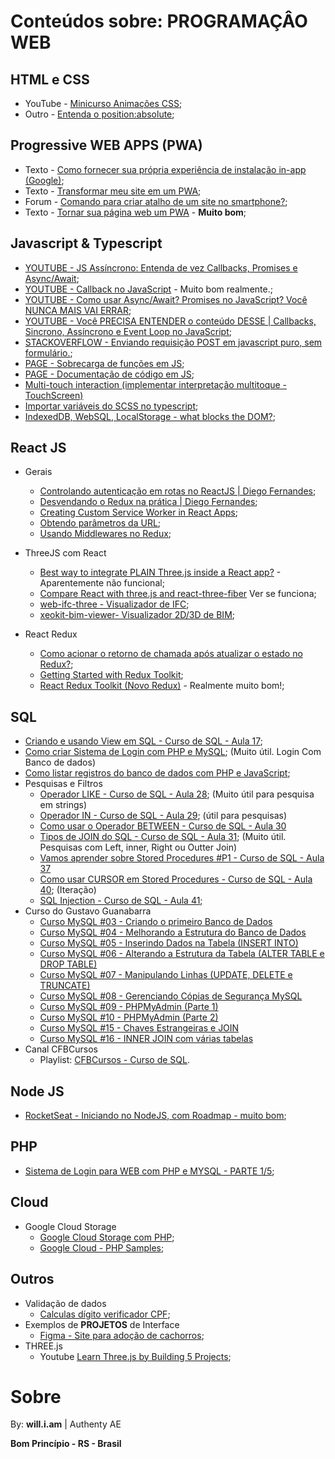 # Conteúdos sobre: PROGRAMAÇÂO WEB

## HTML e CSS
- YouTube - [Minicurso Animações CSS](https://www.youtube.com/watch?v=eTELLTacg-8);
- Outro - [Entenda o position:absolute](https://medium.com/collabcode/pare-de-chutar-e-aprenda-como-funciona-a-position-absolute-ccd07c68b32b);

## Progressive WEB APPS (PWA)
- Texto - [Como fornecer sua própria experiência de instalação in-app (Google)](https://web.dev/customize-install/);
- Texto - [Transformar meu site em um PWA](https://reulison.com.br/como-transformar-seu-site-em-pwa/);
- Forum - [Comando para criar atalho de um site no smartphone?](https://pt.stackoverflow.com/questions/38559/comando-para-criar-atalho-de-um-site-no-smartphone);
- Texto - [Tornar sua página web um PWA](https://medium.com/@marcelohg/web-app-manifest-file-torne-seu-aplicativo-da-web-instal%C3%A1ve-4bf5d1dcbe7d) - **Muito bom**;

## Javascript & Typescript
- [YOUTUBE - JS Assíncrono: Entenda de vez Callbacks, Promises e Async/Await](https://www.youtube.com/watch?v=7Bs4-rqbCQc);
- [YOUTUBE - Callback no JavaScript](https://www.youtube.com/watch?v=0haWgdHFuJw) - Muito bom realmente.;
- [YOUTUBE - Como usar Async/Await? Promises no JavaScript? Você NUNCA MAIS VAI ERRAR](https://www.youtube.com/watch?v=q28lfkBd9F4);
- [YOUTUBE - Você PRECISA ENTENDER o conteúdo DESSE | Callbacks, Sincrono, Assíncrono e Event Loop no JavaScript](https://www.youtube.com/watch?v=6lbBaM18X3g);
- [STACKOVERFLOW - Enviando requisição POST em javascript puro, sem  formulário.](https://stackoverflow.com/questions/6396101/pure-javascript-send-post-data-without-a-form);
- [PAGE - Sobrecarga de funções em JS](https://javiani.wordpress.com/2010/04/17/overload-em-javascript/#:~:text=O%20que%20seria%20uma%20sobrecarga,os%20tr%C3%AAs%20ao%20mesmo%20tempo.);
- [PAGE - Documentação de código em JS](https://jsdoc.app/index.html);
- [Multi-touch interaction (implementar interpretação multitoque - TouchScreen) ](https://developer.mozilla.org/en-US/docs/Web/API/Touch_events/Multi-touch_interaction)
- [Importar variáveis do SCSS no typescript](https://stackoverflow.com/questions/64206562/import-scss-variables-into-typescript-in-vue);
- [IndexedDB, WebSQL, LocalStorage - what blocks the DOM?](https://www.youtube.com/watch?v=4FBTPSWSXuU);

## React JS
- Gerais
    - [Controlando autenticação em rotas no ReactJS | Diego Fernandes](https://www.youtube.com/watch?v=sYe4r8WXGQg);
    - [Desvendando o Redux na prática | Diego Fernandes](https://www.youtube.com/watch?v=u99tNt3TZf8);
    - [Creating Custom Service Worker in React Apps](https://www.youtube.com/watch?v=9imIJfw8pLE);
    - [Obtendo parâmetros da URL](https://karoldabrowski.com/blog/getting-parameters-from-url-in-a-react-application/);
    - [Usando Middlewares no Redux](https://www.youtube.com/watch?v=9W0YufTfDnQ);

- ThreeJS com React
    - [Best way to integrate PLAIN Three.js inside a React app?](https://discourse.threejs.org/t/best-way-to-integrate-plain-three-js-inside-a-react-app/27049) - Aparentemente não funcional;
    - [Compare React with three.js and react-three-fiber](https://dev.to/0xkoji/compare-react-with-three-js-and-react-three-fiber-32ij) Ver se funciona;
    - [web-ifc-three - Visualizador de IFC](https://github.com/IFCjs/web-ifc-three);
    - [xeokit-bim-viewer- Visualizador 2D/3D de BIM](https://github.com/xeokit/xeokit-bim-viewer);
- React Redux
    - [Como acionar o retorno de chamada após atualizar o estado no Redux?](https://stackoverflow.com/questions/39524855/how-to-trigger-off-callback-after-updating-state-in-redux);
    - [Getting Started with Redux Toolkit](https://redux-toolkit.js.org/introduction/getting-started);
    - [React Redux Toolkit (Novo Redux)](https://www.youtube.com/watch?v=9zySeP5vH9c) - Realmente muito bom!;

## SQL
- [Criando e usando View em SQL - Curso de SQL - Aula 17](https://www.youtube.com/watch?v=ceas5MdwuoU&list=PLx4x_zx8csUgQUjExcssR3utb3JIX6Kra&index=17);
- [Como criar Sistema de Login com PHP e MySQL](https://www.youtube.com/watch?v=GAGRrVVD3js); (Muito útil. Login Com Banco de dados)
- [Como listar registros do banco de dados com PHP e JavaScript](https://www.youtube.com/watch?v=KYQFfpfLjHM);
- Pesquisas e Filtros
    - [Operador LIKE - Curso de SQL - Aula 28](https://www.youtube.com/watch?v=CH-dpSLXSdc&list=PLx4x_zx8csUgQUjExcssR3utb3JIX6Kra&index=28); (Muito útil para pesquisa em strings)
    - [Operador IN - Curso de SQL - Aula 29](https://www.youtube.com/watch?v=EQn8UQgB1wQ&list=PLx4x_zx8csUgQUjExcssR3utb3JIX6Kra&index=29); (útil para pesquisas)
    - [Como usar o Operador BETWEEN - Curso de SQL - Aula 30](https://www.youtube.com/watch?v=3AtTeiW1RQg&list=PLx4x_zx8csUgQUjExcssR3utb3JIX6Kra&index=30)
    - [Tipos de JOIN do SQL - Curso de SQL - Aula 31](https://www.youtube.com/watch?v=wvKZvb9BrwI&list=PLx4x_zx8csUgQUjExcssR3utb3JIX6Kra&index=31); (Muito útil. Pesquisas com Left, inner, Right ou Outter Join)
    - [Vamos aprender sobre Stored Procedures #P1 - Curso de SQL - Aula 37](https://www.youtube.com/watch?v=lHE5i7sbhhU&list=PLx4x_zx8csUgQUjExcssR3utb3JIX6Kra&index=37)
    - [Como usar CURSOR em Stored Procedures - Curso de SQL - Aula 40](https://www.youtube.com/watch?v=RbmTzbtiBkY&list=PLx4x_zx8csUgQUjExcssR3utb3JIX6Kra&index=40); (Iteração)
    - [SQL Injection - Curso de SQL - Aula 41](https://www.youtube.com/watch?v=joIYmpAyl0E&list=PLx4x_zx8csUgQUjExcssR3utb3JIX6Kra&index=41);
- Curso do Gustavo Guanabarra
    - [Curso MySQL #03 - Criando o primeiro Banco de Dados](https://www.youtube.com/watch?v=m9YPlX0fcJk)
    - [Curso MySQL #04 - Melhorando a Estrutura do Banco de Dados](https://www.youtube.com/watch?v=cHLKtALWDos)
    - [Curso MySQL #05 - Inserindo Dados na Tabela (INSERT INTO)](https://www.youtube.com/watch?v=NCG9niOlm40)
    - [Curso MySQL #06 - Alterando a Estrutura da Tabela (ALTER TABLE e DROP TABLE)](https://www.youtube.com/watch?v=To9qUcEMuY0)
    - [Curso MySQL #07 - Manipulando Linhas (UPDATE, DELETE e TRUNCATE)](https://www.youtube.com/watch?v=wXViczeTr6Q)
    - [Curso MySQL #08 - Gerenciando Cópias de Segurança MySQL](https://www.youtube.com/watch?v=w6OYS_M7hTM)
    - [Curso MySQL #09 - PHPMyAdmin (Parte 1)](https://www.youtube.com/watch?v=OaPMvrA0cA4)
    - [Curso MySQL #10 - PHPMyAdmin (Parte 2)](https://www.youtube.com/watch?v=OaPMvrA0cA4)
    - [Curso MySQL #15 - Chaves Estrangeiras e JOIN](https://www.youtube.com/watch?v=paZNDJAPT4E)
    - [Curso MySQL #16 - INNER JOIN com várias tabelas](https://www.youtube.com/watch?v=jx2ne8iZMOA)
- Canal CFBCursos
    - Playlist: [CFBCursos - Curso de SQL](https://www.youtube.com/playlist?list=PLx4x_zx8csUgQUjExcssR3utb3JIX6Kra).

## Node JS
- [RocketSeat - Iniciando no NodeJS, com Roadmap - muito bom](https://youtu.be/hHM-hr9q4mo?si=ovzCMKN8oJncZq2u);

## PHP
- [Sistema de Login para WEB com PHP e MYSQL - PARTE 1/5](https://www.youtube.com/watch?v=et-j0z-tbk4);

## Cloud

- Google Cloud Storage
    - [Google Cloud Storage com PHP](https://cloud.google.com/appengine/docs/flexible/php/using-cloud-storage?hl=pt-br);
    - [Google Cloud - PHP Samples](https://github.com/GoogleCloudPlatform/php-docs-samples);

## Outros
- Validação de dados
    - [Calculas dígito verificador CPF](https://www.macoratti.net/alg_cpf.htm);
- Exemplos de **PROJETOS** de Interface
    - [Figma - Site para adoção de cachorros](https://www.figma.com/file/Jp8V73zfsUmDMBH4lM1epe/TCC---AdotPetz?type=design&mode=design);
- THREE.js
    - Youtube [Learn Three.js by Building 5 Projects](https://www.youtube.com/watch?v=UMqNHi1GDAE);

# Sobre

By: **will.i.am** | Authenty AE

**Bom Princípio - RS - Brasil**
